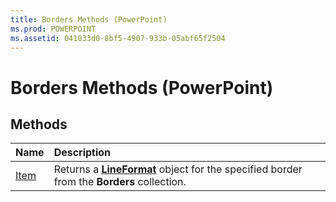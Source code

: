 ```yaml
---
title: Borders Methods (PowerPoint)
ms.prod: POWERPOINT
ms.assetid: 041033d0-8bf5-4907-933b-05abf65f2504
---
```



# Borders Methods (PowerPoint)

## Methods



|**Name**|**Description**|
|:-----|:-----|
|[Item](borders-item-method-powerpoint.md)|Returns a  **[LineFormat](lineformat-object-powerpoint.md)** object for the specified border from the **Borders** collection.|

